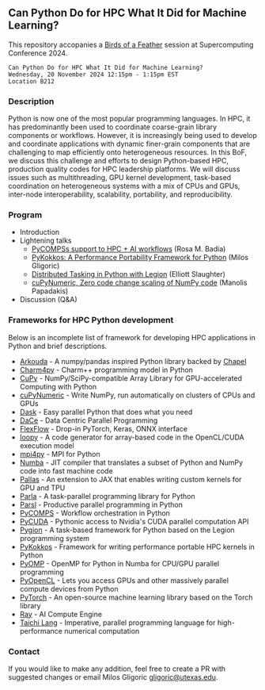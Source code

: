 ## Can Python Do for HPC What It Did for Machine Learning?

This repository accopanies a [Birds of a
Feather](https://sc24.conference-program.com/presentation/?id=bof213&sess=sess633)
session at Supercomputing Conference 2024.

```
Can Python Do for HPC What It Did for Machine Learning?
Wednesday, 20 November 2024 12:15pm - 1:15pm EST
Location B212
```

### Description

Python is now one of the most popular programming languages. In HPC,
it has predominantly been used to coordinate coarse-grain library
components or workflows. However, it is increasingly being used to
develop and coordinate applications with dynamic finer-grain
components that are challenging to map efficiently onto heterogeneous
resources. In this BoF, we discuss this challenge and efforts to
design Python-based HPC, production quality codes for HPC leadership
platforms. We will discuss issues such as multithreading, GPU kernel
development, task-based coordination on heterogeneous systems with a
mix of CPUs and GPUs, inter-node interoperability, scalability,
portability, and reproducibility.


### Program

* Introduction
* Lightening talks
    * [PyCOMPSs support to HPC + AI workflows](slides/PyCOMPSs.pdf) (Rosa M. Badia)
    * [PyKokkos: A Performance Portability Framework for Python](slides/PyKokkos.pdf) (Milos Gligoric)
    * [Distributed Tasking in Python with Legion](slides/Legion.pdf) (Elliott Slaughter)
    * [cuPyNumeric, Zero code change scaling of NumPy code](slides/cuPyNumeric.pdf) (Manolis Papadakis)
* Discussion (Q&A)


### Frameworks for HPC Python development

Below is an incomplete list of framework for developing HPC
applications in Python and brief descriptions.

* [Arkouda](https://arkouda-www.github.io/) - A numpy/pandas inspired Python library backed by [Chapel](https://chapel-lang.org/)
* [Charm4py](https://charm4py.readthedocs.io) - Charm++ programming model in Python
* [CuPy](https://cupy.dev) - NumPy/SciPy-compatible Array Library for GPU-accelerated Computing with Python
* [cuPyNumeric](https://developer.nvidia.com/cupynumeric) - Write NumPy, run automatically on clusters of CPUs and GPUs
* [Dask](https://www.dask.org) - Easy parallel Python that does what you need
* [DaCe](https://github.com/spcl/dace) - Data Centric Parallel Programming
* [FlexFlow](https://flexflow.ai) - Drop-in PyTorch, Keras, ONNX interface
* [loopy](https://documen.tician.de/loopy) - A code generator for array-based code in the OpenCL/CUDA execution model
* [mpi4py](https://mpi4py.readthedocs.io) - MPI for Python
* [Numba](https://numba.pydata.org) - JIT compiler that translates a subset of Python and NumPy code into fast machine code
* [Pallas](https://jax.readthedocs.io/en/latest/pallas/index.html) - An extension to JAX that enables writing custom kernels for GPU and TPU
* [Parla](https://github.com/ut-parla/Parla.py) - A task-parallel programming library for Python
* [Parsl](https://parsl-project.org) - Productive parallel programming in Python
* [PyCOMPS](https://docs.idmod.org/projects/pycomps/en/latest) - Workflow orchestration in Python
* [PyCUDA](https://documen.tician.de/pycuda) - Pythonic access to Nvidia's CUDA parallel computation API
* [Pygion](https://legion.stanford.edu/pygion) - A task-based framework for Python based on the Legion programming system
* [PyKokkos](https://github.com/kokkos/pykokkos) - Framework for writing performance portable HPC kernels in Python
* [PyOMP](https://github.com/Python-for-HPC/PyOMP) - OpenMP for Python in Numba for CPU/GPU parallel programming
* [PyOpenCL](https://developer.nvidia.com/pyopencl) - Lets you access GPUs and other massively parallel compute devices from Python
* [PyTorch](https://pytorch.org) - An open-source machine learning library based on the Torch library
* [Ray](https://www.ray.io) - AI Compute Engine
* [Taichi Lang](https://github.com/taichi-dev/taichi) - Imperative, parallel programming language for high-performance numerical computation

### Contact

If you would like to make any addition, feel free to create a PR with
suggested changes or email Milos Gligoric <gligoric@utexas.edu>.
